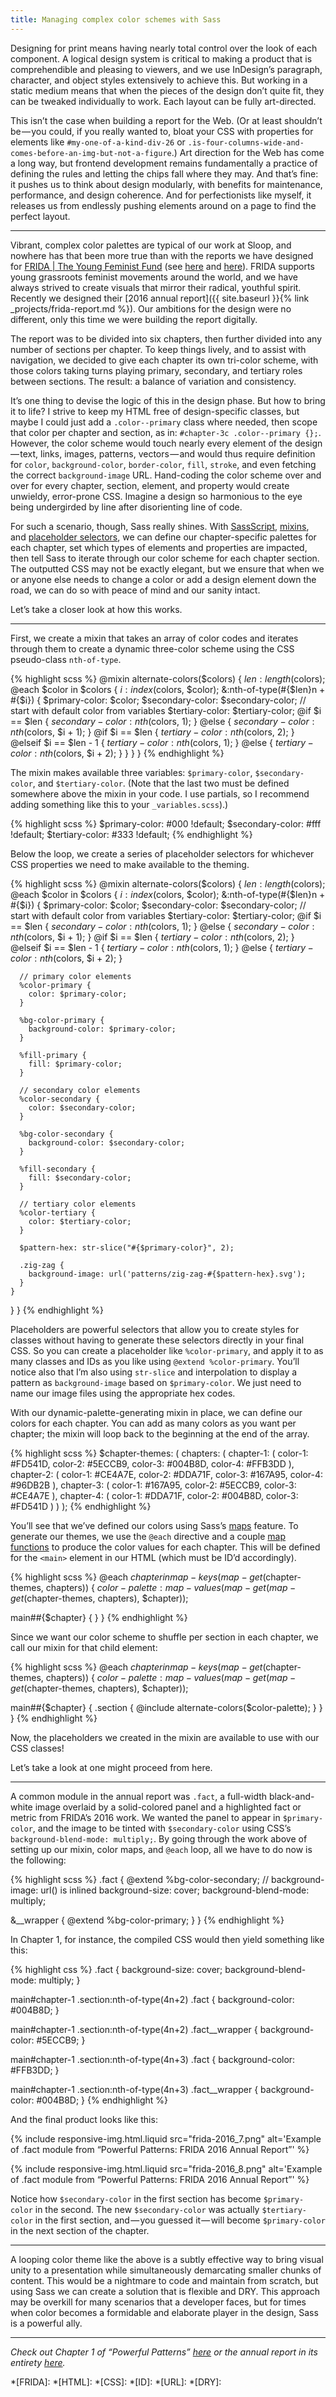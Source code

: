 ```yaml
---
title: Managing complex color schemes with Sass
---
```


Designing for print means having nearly total control over the look of each component. A logical design system is critical to making a product that is comprehendible and pleasing to viewers, and we use InDesign’s paragraph, character, and object styles extensively to achieve this. But working in a static medium means that when the pieces of the design don’t quite fit, they can be tweaked individually to work. Each layout can be fully art-directed.

This isn’t the case when building a report for the Web. (Or at least shouldn’t be — you could, if you really wanted to, bloat your CSS with properties for elements like `#my-one-of-a-kind-div-26` or `.is-four-columns-wide-and-comes-before-an-img-but-not-a-figure`.) Art direction for the Web has come a long way, but frontend development remains fundamentally a practice of defining the rules and letting the chips fall where they may. And that’s fine: it pushes us to think about design modularly, with benefits for maintenance, performance, and design coherence. And for perfectionists like myself, it releases us from endlessly pushing elements around on a page to find the perfect layout.

---

Vibrant, complex color palettes are typical of our work at Sloop, and nowhere has that been more true than with the reports we have designed for [FRIDA \| The Young Feminist Fund](https://youngfeministfund.org/) (see [here](http://www.sloopcreative.com/projects/frida-awid-report) and [here](http://www.sloopcreative.com/projects/frida-2015-annual-report)). FRIDA supports young grassroots feminist movements around the world, and we have always strived to create visuals that mirror their radical, youthful spirit. Recently we designed their [2016 annual report]({{ site.baseurl }}{% link _projects/frida-report.md %}). Our ambitions for the design were no different, only this time we were building the report digitally.

The report was to be divided into six chapters, then further divided into any number of sections per chapter. To keep things lively, and to assist with navigation, we decided to give each chapter its own tri-color scheme, with those colors taking turns playing primary, secondary, and tertiary roles between sections. The result: a balance of variation and consistency.

It’s one thing to devise the logic of this in the design phase. But how to bring it to life? I strive to keep my HTML free of design-specific classes, but maybe I could just add a `.color--primary` class where needed, then scope that color per chapter and section, as in: `#chapter-3c .color--primary {};`. However, the color scheme would touch nearly every element of the design — text, links, images, patterns, vectors — and would thus require definition for `color`, `background-color`, `border-color`, `fill`, `stroke`, and even fetching the correct `background-image` URL. Hand-coding the color scheme over and over for every chapter, section, element, and property would create unwieldy, error-prone CSS. Imagine a design so harmonious to the eye being undergirded by line after disorienting line of code.

For such a scenario, though, Sass really shines. With [SassScript](https://sass-lang.com/documentation/file.SASS_REFERENCE.html#sassscript), [mixins](https://sass-lang.com/guide), and [placeholder selectors](https://sass-lang.com/documentation/file.SASS_REFERENCE.html#placeholder_selectors_foo), we can define our chapter-specific palettes for each chapter, set which types of elements and properties are impacted, then tell Sass to iterate through our color scheme for each chapter section. The outputted CSS may not be exactly elegant, but we ensure that when we or anyone else needs to change a color or add a design element down the road, we can do so with peace of mind and our sanity intact.

Let’s take a closer look at how this works.

---

First, we create a mixin that takes an array of color codes and iterates through them to create a dynamic three-color scheme using the CSS pseudo-class `nth-of-type`.

{% highlight scss %}
@mixin alternate-colors($colors) {
  $len: length($colors);
  @each $color in $colors {
    $i: index($colors, $color);
    &:nth-of-type(#{$len}n + #{$i}) {
      $primary-color: $color;
      $secondary-color: $secondary-color; // start with default color from variables
      $tertiary-color: $tertiary-color;
      @if $i == $len {
        $secondary-color: nth($colors, 1);
      } @else {
        $secondary-color: nth($colors, $i + 1);
      }
      @if $i == $len {
        $tertiary-color: nth($colors, 2);
      } @elseif $i == $len - 1 {
        $tertiary-color: nth($colors, 1);
      } @else {
        $tertiary-color: nth($colors, $i + 2);
      }
    }
  }
}
{% endhighlight %}

The mixin makes available three variables: `$primary-color`, `$secondary-color`, and `$tertiary-color`. (Note that the last two must be defined somewhere above the mixin in your code. I use partials, so I recommend adding something like this to your `_variables.scss`).)

{% highlight scss %}
$primary-color: #000 !default;
$secondary-color: #fff !default;
$tertiary-color: #333 !default;
{% endhighlight %}

Below the loop, we create a series of placeholder selectors for whichever CSS properties we need to make available to the theming.

{% highlight scss %}
@mixin alternate-colors($colors) {
  $len: length($colors);
  @each $color in $colors {
    $i: index($colors, $color);
    &:nth-of-type(#{$len}n + #{$i}) {
      $primary-color: $color;
      $secondary-color: $secondary-color; // start with default color from variables
      $tertiary-color: $tertiary-color;
      @if $i == $len {
        $secondary-color: nth($colors, 1);
      } @else {
        $secondary-color: nth($colors, $i + 1);
      }
      @if $i == $len {
        $tertiary-color: nth($colors, 2);
      } @elseif $i == $len - 1 {
        $tertiary-color: nth($colors, 1);
      } @else {
        $tertiary-color: nth($colors, $i + 2);
      }

      // primary color elements
      %color-primary {
        color: $primary-color;
      }

      %bg-color-primary {
        background-color: $primary-color;
      }

      %fill-primary {
        fill: $primary-color;
      }

      // secondary color elements
      %color-secondary {
        color: $secondary-color;
      }

      %bg-color-secondary {
        background-color: $secondary-color;
      }

      %fill-secondary {
        fill: $secondary-color;
      }

      // tertiary color elements
      %color-tertiary {
        color: $tertiary-color;
      }

      $pattern-hex: str-slice("#{$primary-color}", 2);

      .zig-zag {
        background-image: url('patterns/zig-zag-#{$pattern-hex}.svg');
      }
    }
  }
}
{% endhighlight %}

Placeholders are powerful selectors that allow you to create styles for classes without having to generate these selectors directly in your final CSS. So you can create a placeholder like `%color-primary`, and apply it to as many classes and IDs as you like using `@extend %color-primary`. You’ll notice also that I’m also using `str-slice` and interpolation to display a pattern as `background-image` based on  `$primary-color`. We just need to name our image files using the appropriate hex codes.

With our dynamic-palette-generating mixin in place, we can define our colors for each chapter. You can add as many colors as you want per chapter; the mixin will loop back to the beginning at the end of the array.

{% highlight scss %}
$chapter-themes: (
  chapters: (
    chapter-1: (
      color-1:        #FD541D,
      color-2:        #5ECCB9,
      color-3:        #004B8D,
      color-4:        #FFB3DD
    ),
    chapter-2: (
      color-1:        #CE4A7E,
      color-2:        #DDA71F,
      color-3:        #167A95,
      color-4:        #96DB2B
    ),
    chapter-3: (
      color-1:        #167A95,
      color-2:        #5ECCB9,
      color-3:        #CE4A7E
    ),
    chapter-4: (
      color-1:        #DDA71F,
      color-2:        #004B8D,
      color-3:        #FD541D
    )
  )
);
{% endhighlight %}

You’ll see that we’ve defined our colors using Sass’s [maps](https://sass-lang.com/documentation/file.SASS_REFERENCE.html#maps) feature. To generate our themes, we use the `@each` directive and a couple [map functions](https://sass-lang.com/documentation/Sass/Script/Functions.html#map-functions) to produce the color values for each chapter. This will be defined for the `<main>` element in our HTML (which must be ID’d accordingly).

{% highlight scss %}
@each $chapter in map-keys(map-get($chapter-themes, chapters)) {
  $color-palette: map-values(map-get(map-get($chapter-themes, chapters), $chapter));

  main##{$chapter} {
  }
}
{% endhighlight %}

Since we want our color scheme to shuffle per section in each chapter, we call our mixin for that child element:

{% highlight scss %}
@each $chapter in map-keys(map-get($chapter-themes, chapters)) {
  $color-palette: map-values(map-get(map-get($chapter-themes, chapters), $chapter));

  main##{$chapter} {
    .section {
      @include alternate-colors($color-palette);
    }
  }
}
{% endhighlight %}

Now, the placeholders we created in the mixin are available to use with our CSS classes!

Let’s take a look at one might proceed from here.

---

A common module in the annual report was `.fact`, a full-width black-and-white image overlaid by a solid-colored panel and a highlighted fact or metric from FRIDA’s 2016 work. We wanted the panel to appear in `$primary-color`, and the image to be tinted with `$secondary-color` using CSS’s `background-blend-mode: multiply;`. By going through the work above of setting up our mixin, color maps, and `@each` loop, all we have to do now is the following:

{% highlight scss %}
.fact {
  @extend %bg-color-secondary;
  // background-image: url() is inlined
  background-size: cover;
  background-blend-mode: multiply;

  &__wrapper {
    @extend %bg-color-primary;
  }
}
{% endhighlight %}

In Chapter 1, for instance, the compiled CSS would then yield something like this:

{% highlight css %}
.fact {
  background-size: cover;
  background-blend-mode: multiply;
}

main#chapter-1 .section:nth-of-type(4n+2) .fact {
  background-color: #004B8D;
}

main#chapter-1 .section:nth-of-type(4n+2) .fact__wrapper {
  background-color: #5ECCB9;
}

main#chapter-1 .section:nth-of-type(4n+3) .fact {
  background-color: #FFB3DD;
}

main#chapter-1 .section:nth-of-type(4n+3) .fact__wrapper {
  background-color:  #004B8D;
}
{% endhighlight %}

And the final product looks like this:

{% include responsive-img.html.liquid src="frida-2016_7.png" alt='Example of .fact module from “Powerful Patterns: FRIDA 2016 Annual Report”' %}

{% include responsive-img.html.liquid src="frida-2016_8.png" alt='Example of .fact module from “Powerful Patterns: FRIDA 2016 Annual Report”' %}

Notice how `$secondary-color` in the first section has become `$primary-color` in the second. The new `$secondary-color` was actually `$tertiary-color` in the first section, and — you guessed it — will become `$primary-color` in the next section of the chapter.

---

A looping color theme like the above is a subtly effective way to bring visual unity to a presentation while simultaneously demarcating smaller chunks of content. This would be a nightmare to code and maintain from scratch, but using Sass we can create a solution that is flexible and DRY. This approach may be overkill for many scenarios that a developer faces, but for times when color becomes a formidable and elaborate player in the design, Sass is a powerful ally.

---

*Check out Chapter 1 of “Powerful Patterns” [here](http://annualreport2016.youngfeministfund.org/chapter-1/) or the annual report in its entirety [here](http://annualreport2016.youngfeministfund.org/).*

*[FRIDA]:
*[HTML]:
*[CSS]:
*[ID]:
*[URL]:
*[DRY]:
